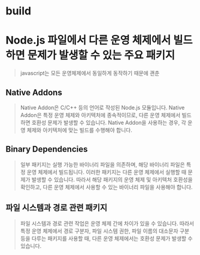 # build

# Node.js 파일에서 다른 운영 체제에서 빌드하면 문제가 발생할 수 있는 주요 패키지

> javascript는 모든 운영체제에서 동일하게 동작하기 때문에 괜춘

## Native Addons

> Native Addon은 C/C++ 등의 언어로 작성된 Node.js 모듈입니다. Native Addon은 특정 운영 체제와 아키텍처에 종속적이므로, 다른 운영 체제에서 빌드하면 호환성 문제가 발생할 수 있습니다. Native Addon을 사용하는 경우, 각 운영 체제와 아키텍처에 맞는 빌드를 수행해야 합니다.

## Binary Dependencies

> 일부 패키지는 실행 가능한 바이너리 파일을 의존하며, 해당 바이너리 파일은 특정 운영 체제에서 빌드됩니다. 이러한 패키지는 다른 운영 체제에서 실행할 때 문제가 발생할 수 있습니다. 따라서 해당 패키지의 운영 체제 및 아키텍처 호환성을 확인하고, 다른 운영 체제에서 사용할 수 있는 바이너리 파일을 사용해야 합니다.

## 파일 시스템과 경로 관련 패키지

> 파일 시스템과 경로 관련 작업은 운영 체제 간에 차이가 있을 수 있습니다. 따라서 특정 운영 체제에서 경로 구분자, 파일 시스템 권한, 파일 이름의 대소문자 구분 등을 다루는 패키지를 사용할 때, 다른 운영 체제에서는 호환성 문제가 발생할 수 있습니다.
